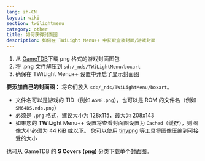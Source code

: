 ```yaml
---
lang: zh-CN
layout: wiki
section: twilightmenu
category: other
title: 如何获得封面图
description: 如何在 TWiLight Menu++ 中获取盒装封面/游戏封面
---
```


1. 从 [GameTDB](https://www.gametdb.com/DS/Downloads#cover_packs)下载 png 格式的游戏封面图包
1. 将 .png 文件解压到 `sd:/_nds/TWiLightMenu/boxart`
1. 确保在 TWiLight Menu++ 设置中开启了显示封面图

**要添加自己的封面图：** 将它们放入 `sd:/_nds/TWiLightMenu/boxart`。
- 文件名可以是游戏的 TID（例如 `ASME.png`），也可以是 ROM 的文件名（例如 `SM64DS.nds.png`）
- 必须是 `.png` 格式，建议大小为 128x115，最大为 208x143
- 如果您的 **TW**i**L**ight Menu++ 设置将查看封面图设置为 `Cached`（缓存），则图像大小必须为 44 KiB 或以下。 您可以使用 [tinypng](https://tinypng.com/) 等工具将图像压缩到可接受的大小

也可从 GameTDB 的 **S Covers (png)** 分类下载单个封面图。
